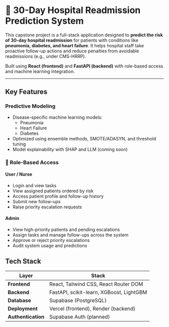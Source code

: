# 🏥 30-Day Hospital Readmission Prediction System

This capstone project is a full-stack application designed to **predict the risk of 30-day hospital readmission** for patients with conditions like **pneumonia, diabetes, and heart failure**. It helps hospital staff take proactive follow-up actions and reduce penalties from avoidable readmissions (e.g., under CMS-HRRP).

Built using **React (frontend)** and **FastAPI (backend)** with role-based access and machine learning integration.

---
##  Key Features

###  Predictive Modeling
- Disease-specific machine learning models:
  - Pneumonia
  - Heart Failure
  - Diabetes
- Optimized using ensemble methods, SMOTE/ADASYN, and threshold tuning
- Model explainability with SHAP and LLM (coming soon)
### 👥 Role-Based Access

#### User / Nurse
- Login and view tasks
- View assigned patients ordered by risk
- Access patient profile and follow-up history
- Submit new follow-ups
- Raise priority escalation requests

####  Admin
- View high-priority patients and pending escalations
- Assign tasks and manage follow-ups across the system
- Approve or reject priority escalations
- Audit system usage and predictions
## Tech Stack

| Layer         | Stack                             |
|---------------|-----------------------------------|
| **Frontend**  | React, Tailwind CSS, React Router DOM |
| **Backend**   | FastAPI, scikit-learn, XGBoost, LightGBM |
| **Database**  | Supabase (PostgreSQL)             |
| **Deployment**| Vercel (frontend), Render (backend) |
| **Authentication** | Supabase Auth (planned)     |


